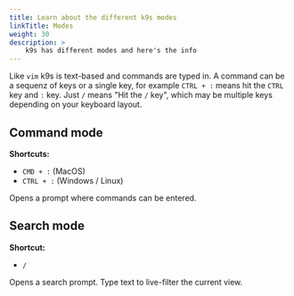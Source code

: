 ```yaml
---
title: Learn about the different k9s modes
linkTitle: Modes
weight: 30
description: >
    k9s has different modes and here's the info
---
```


Like `vim` k9s is text-based and commands are typed in. A command can be a sequenz of keys or a single key, for example `CTRL + :` means hit the `CTRL` key and `:` key. Just `/` means "Hit the `/` key", which may be multiple keys depending on your keyboard layout.

## Command mode

**Shortcuts:** 
- `CMD + :` (MacOS) 
- `CTRL + :` (Windows / Linux)

Opens a prompt where commands can be entered.

## Search mode


**Shortcut:** 
- `/`

Opens a search prompt. Type text to live-filter the current view.